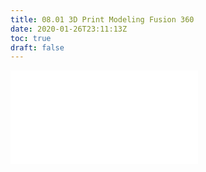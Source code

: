 ```yaml
---
title: 08.01 3D Print Modeling Fusion 360
date: 2020-01-26T23:11:13Z
toc: true
draft: false
---
```


![Link to included file content](../../../../digital-fabrication/3d-printing/3d-print-modeling-fusion-360.md)
